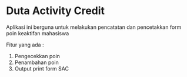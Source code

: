 # Duta Activity Credit
Aplikasi ini berguna untuk melakukan pencatatan dan pencetakkan form poin keaktifan mahasiswa

Fitur yang ada : 
1. Pengecekkan poin
2. Penambahan poin
3. Output print form SAC
